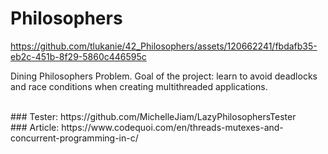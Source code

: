 # Philosophers
https://github.com/tlukanie/42_Philosophers/assets/120662241/fbdafb35-eb2c-451b-8f29-5860c446595c
<p>Dining Philosophers Problem. Goal of the project: learn to avoid deadlocks and race conditions when creating multithreaded applications.</p><br>
### Tester: https://github.com/MichelleJiam/LazyPhilosophersTester<br>
### Article: https://www.codequoi.com/en/threads-mutexes-and-concurrent-programming-in-c/
